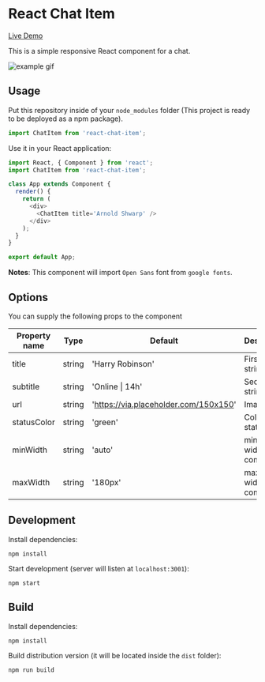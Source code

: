# React Chat Item

[Live Demo](https://morrisda.github.io/react-chat-item/)

This is a simple responsive React component for a chat.

![example gif](https://media.giphy.com/media/5b7MDezsUYsHueqfgj/giphy.gif)

## Usage
Put this repository inside of your `node_modules` folder (This project is ready to be deployed as a npm package). 

```javascript
import ChatItem from 'react-chat-item';
```
Use it in your React application:
```javascript
import React, { Component } from 'react';
import ChatItem from 'react-chat-item';

class App extends Component {
  render() {
    return (
      <div>
        <ChatItem title='Arnold Shwarp' />
      </div>
    );
  }
}

export default App;
```


**Notes**:
This component will import `Open Sans` font from `google fonts`.

## Options
You can supply the following props to the component

| Property name      | Type                      | Default              | Description                                                                                                                                                              |
| ------------------ | ------------------------- | -------------------- | ------------------------------------------------------------------------------------------------------------------------------------------------------------------------ |
| title           | string | 'Harry Robinson'                  | First line string
| subtitle           | string | 'Online \| 14h'                  | Second line string
| url           | string | 'https://via.placeholder.com/150x150'                  | Image URL
| statusColor           | string | 'green'                  | Color of status dot
| minWidth           | string | 'auto'               | minimum width of the component
| maxWidth           | string | '180px'                  | maximum width of the component

## Development
Install dependencies:
```
npm install
```
Start development (server will listen at `localhost:3001`): 
```
npm start
```

## Build
Install dependencies:
```
npm install
```
Build distribution version (it will be located inside the `dist` folder):
```
npm run build
```
